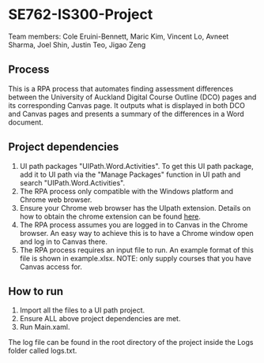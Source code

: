 # SE762-IS300-Project
Team members: Cole Eruini-Bennett, Maric Kim, Vincent Lo, Avneet Sharma, Joel Shin, Justin Teo, Jigao Zeng

## Process
This is a RPA process that automates finding assessment differences between the University of Auckland Digital Course Outline (DCO) pages and its corresponding Canvas page. It outputs what is displayed in both DCO and Canvas pages and presents a summary of the differences in a Word document. 

## Project dependencies
1. UI path packages "UIPath.Word.Activities". To get this UI path package, add it to UI path via the "Manage Packages" function in UI path and search "UIPath.Word.Activities".
2. The RPA process only compatible with the Windows platform and Chrome web browser.
3. Ensure your Chrome web browser has the UIpath extension. Details on how to obtain the chrome extension can be found [here](https://docs.uipath.com/installation-and-upgrade/docs/studio-extension-for-chrome). 
4. The RPA process assumes you are logged in to Canvas in the Chrome browser. An easy way to achieve this is to have a Chrome window open and log in to Canvas there.
5. The RPA process requires an input file to run. An example format of this file is shown in example.xlsx. NOTE: only supply courses that you have Canvas access for.

## How to run
1. Import all the files to a UI path project.
2. Ensure ALL above project dependencies are met.
3. Run Main.xaml.

The log file can be found in the root directory of the project inside the Logs folder called logs.txt.
